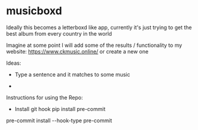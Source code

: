 # musicboxd

Ideally this becomes a letterboxd like app, currently it's just trying to get the best album from every country in the world


Imagine at some point I will add some of the results / functionality to my website:
https://www.ckmusic.online/
or create a new one


Ideas:

- Type a sentence and it matches to some music

- 

Instructions for using the Repo:

- Install git hook
pip install pre-commit

pre-commit install --hook-type pre-commit 
